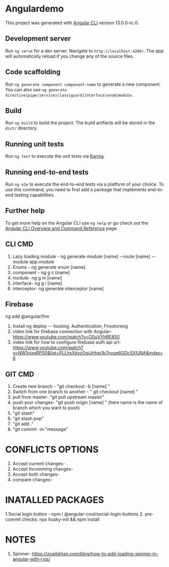 # Angulardemo

This project was generated with [Angular CLI](https://github.com/angular/angular-cli) version 13.0.0-rc.0.

## Development server

Run `ng serve` for a dev server. Navigate to `http://localhost:4200/`. The app will automatically reload if you change any of the source files.

## Code scaffolding

Run `ng generate component component-name` to generate a new component. You can also use `ng generate directive|pipe|service|class|guard|interface|enum|module`.

## Build

Run `ng build` to build the project. The build artifacts will be stored in the `dist/` directory.

## Running unit tests

Run `ng test` to execute the unit tests via [Karma](https://karma-runner.github.io).

## Running end-to-end tests

Run `ng e2e` to execute the end-to-end tests via a platform of your choice. To use this command, you need to first add a package that implements end-to-end testing capabilities.

## Further help

To get more help on the Angular CLI use `ng help` or go check out the [Angular CLI Overview and Command Reference](https://angular.io/cli) page.

## CLI CMD 
1. Lazy loading module - ng generate module [name] --route [name] --module app.module
2. Enums - ng generate enum [name]
3. component - ng g c [name]
4. module- ng g m [name]
5. interface- ng g i [name]
5. interceptor- ng generate interceptor [name]

## Firebase
ng add @angular/fire 
1. Install ng deploy -- hosting, Authentication, Firestoreng 
2. video link for firebase connection with Angular- https://www.youtube.com/watch?v=O0uVYhRE850
3. video link for how to configure firebase auth api url- https://www.youtube.com/watch?v=NW1nixqRPS0&list=PLLhsXdvz0qjJHtgs1b7nyue6GDcSXfJNA&index=6

## GIT CMD
1. Create new branch - "git checkout -b [name] "
2. Switch from one branch to another - " git checkout [name] "
3. pull from master- "git pull upstream master"
4. push your changes- "git push origin [name] " (here name is the name of branch which you want to push)
4. "git stash"
5. "git stash pop"
6. "git add ."
7. "git commit -m "message"

# CONFLICTS OPTIONS
1. Accept current changes- 
2. Accept Incomming changes-
3. Accept both changes-
4. compare changes- 

# INATALLED PACKAGES
1.Social login button - npm i @angular-cool/social-login-buttons
2. pre-commit checks: npx husky-init && npm install


# NOTES
1. Spinner- https://zoaibkhan.com/blog/how-to-add-loading-spinner-in-angular-with-rxjs/